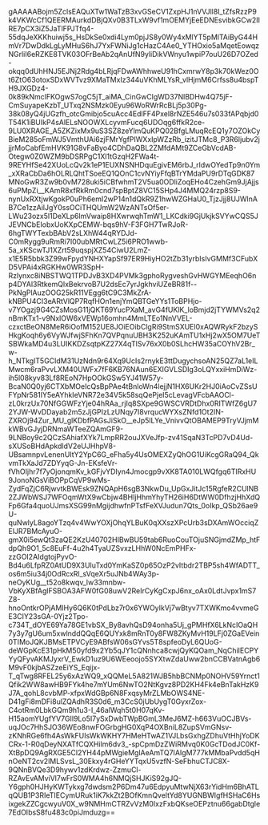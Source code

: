 gAAAAABojm5ZclsEAQuXTw1WaTzB3xvGSeCV1ZxpHJ1nVVJll8I_tZfsRzzP9k4VKWcCf1QEERMAurkdDBjQXv0B3TLxW9vf1mOEMYjEeEDNEsvibkGCw2IIRE7pCX3iZ5JaTlFPJTfq4-55dqJeXKKhuiwj5s_HsDkSe0xdi4Lym0pjJS8y0Wy4xMlYT5pMlTAiByG44HmVr7DwDdkLgLyMHuS6hJ7YxFWNiJg1cHazC4Ae0_YTHOxio5aMqetEowqzNGrliI6eRZKE8TVK03OFrBeAb2qAnUfN9yliDikVWnyu1wpiP7ouU26D7OZed-okqq0dUhHNJ5EJNj2Rdg4bLRjqFDwAWhhweU91hCxmrwY8p3k70kWez0Ot6ZtO63otoxSDxWVTvz9XMaTMxIz344uVKhMLYsR_vlHjmM6Crfss8u4bspTH9JXGDz4-0k89kNmclFKOgwS7ogC5jT_aiMA_CinGwClgWD37NlBDHw4Q75jF-CmSuyapeKzbT_UTxq2NSMzk0Eyu96WoRWrRcBLj5p30Pg-38k08yQ4jUGzfh_otcGmibjo5cuAcc4EdlFF4Pxel8rNZE546u7s033fAPqbjd0T54K1iBUIkP4sAlELsNOOWXLcyvmFucq6UDOqg6ffkR2ce-9LU0XRAGE_A5ZKZixMx9uS3SZ8zeYlmQuKPQ02BfgLMuqRcEQ1y7OZOkCyBieM285oFmWJ5VmthUAi6zjFMrYgfPIWXxIpWZzRb_izitJTMc8_P3R6ljubv2jjjrMoCabfEmHVK91G8vFaByo4CDhDaQBL2ZMfdAMt9ZCeGbVcdAB-Otegw0Z0WZM9bDSRPgC1Xl1tGzqH2FWa4t-9REYHfSe42XUoLcQv2k1eP1EUXNSNHDquEgivEM6rbJ_rldwOYedTp9n0Ym_xXRaCbDa6hOLRLQhtTSoeEQ1QOnC1cvNYiyFfqBTrYMdaPU9rDTqGDK87MNoGwR3Zw9b0vM728uki5iCBfwhmT2V5ua0ODliZoqEHo4CzehGm9JjAjjs6uPMpZi__KAmR8xfRkRm0cnd7spBptZ8VC15SHp4J4MMQ24rzp8S9-nynUxRXtjwKgokP0uPh6emI2wP14n1dQkR9Z1hwWZGHaU0_TjzJjj8UJWlnAB7Ce1zzAilJgY0ssOCiTHQUmW2WzANTsOf5er-LWu23ozx5l1DeXLp6lmVwaip8HXwrwqhTmW1_LKCdki9GjUkjkSVYwCQS5JJEVNCbEIobxUoKXpCEMW-bqs9hV-F3FGH7TwRJoR-6hgTWYTexbBAbV2sLXhW44qRYDJd-C0mRygg9uRmRi7I00ubMRtCwLZ5i6PRO1wwb-5a_xKScwTJ1XZrt59uqspjXZ54CiwU2LmZ-x1E5R5bbk3Z99wFpydYNHXYapSf97ER9HiyHO2tZb31yrbIsIvGMMf3CFubXD5VPAi4xRGKHw0WR3SpH-Rzlynxc8iNBSTWQ1TPDJvB3XD4PVMk3gphoRygveshGvHWGYMEeqhO6np4DYAl3RtkemQlxBekrvoB7U2dsEc7yrJgkhviUZeBR81f--PkNgPlAuzOOG25kR11VEgg6tC9C3MkZrA-kNBPU4CI3eARtVlQP7RqfHOn1enjYmQBTGeYYs1ToBPHjo-v7YOgzj9G4CZsMosG11jQKT69YucPXaM_avG4fUKlK_loBmjd2jTYWMVs2q2nBmKTx1-v9NxlOW6xVEWp16omhn4MmLTEo1NnVVEL-czxctBeON8MeR6iOofM152UE8JOiEOibClgRi9StmSXUEl0xAQWRykF2bzySHkgKoqh6y6VyWJfwjSFhKn7QVPqnuUBH3K252uKAmTU1xHj2wX5OM7UeTSBWkaMD4u3LUIKKDZsqtpKZ27X4qTlSv76xX0b0SLhcHW35aCOYhV2Br_w-h_NTkglT5GCIdM31UzNdn9r64Xq9UcIs2rnykE3ttDugychsoAN25QZ7aL1eILMwcm6raPvvLXM40UWFx7fF6KB76NAun6EXIGVLSDIg3oLQYxxiHmDiWz-ih5l08kyv83Lf8REoN7HpOOkGSw5YJ41W57y-BcaN0Q0yj6CTXbMOeIcQsBpPAe4tBnloWn4lejjN1HX6UKr2HJ0iAoCvZSsUFYpNr581IY5eAYhkIeVNR72e34V5k58sqQePjeI5cLevagVFcbAAOCl-zL0krzUx70NfGGWFzYje04hRAa_rjIq8SXpe9GWSCVRDtDhx0RITWfZ6gU72YJW-WvDDayab2m5zJjGPIzLzUNqy7I8vrqucWYXsZNfd1Ot2IN-ZXROj94Zur_MU_glKDbfPAGsJiSkO__eJp5lLYe_VnivvQtOBAMEP9TryVJjmMkWBvGJyjDRNmaWTeeZQAmGF9-9LNBoy9c2QCzSAhiafXYk7LmpRR2ouJXVeJfp-zv41SqaN3TcPD7vD4Ud-sXUSoBHdApkdldV2eUJHhpV8-UBsamnpvLenenUItY2YpC6G_eFha5y4UsOMEXZyQhOG1UiKcgGRaQ94_QkvmTkXaJd7ZDYyqG-Jn-EKsfeVr-fVhOIjhr7f7yOjonqmKv_kGFjvYDIyn4Jmocgp9vXK8TA010LWQfgq6TIRxHU9JonoNGsViBOPpCqVP9wMs-ZydFqZjC6RjwvtkBWEsk9ZNQApH6sgB3NkwDu_UpGxJitJc15RgfeR2CUlNB2ZJWbWSJ7WFOqmWtX9wCbjw4BHIjHhmYhyTH26iH6DtWW0DfhzjHhXdQFp6Gfa4quoUJmsXSG99nMgijdhwfnPTsfFeXVJudun7Qts_0oIkp_QSb26ae9U-quNwlyL8agoYTzq4v4WwYOXjOhqYLBuK0qXXszXPcUrb3sDXAmWOcciqZElJR7BMcAyuO-gmX0i5ewQt3zaQE2KzU40702HIBwBU59tab6RuoCouTOjuSNGjmdZMp_htFdpQh9O1_5c8EuFf-4u2h4TyaUZSvxzLHhW0NcEmPHFx-zzGOI2AIdgtojPyvO-Bd4u6LfpRZ0AtUD9X3UIuTxd0YmKaSZ0p65OzP2vItbdr2TBP5sh4WfADTT_os6m5iu34j0OdRcxRl_sVqeXr5uJNb4WAy3p-neOyKUg__t52o8kwqv_lw33mnbw-VbKyXBfAglFSBOA3AFW0fG08uwV2ReIrCyKgCxpJ6nx_oAx0LdtJvpx1mS7Z8-hnoOntkrOPjAMIHy6Q6K0tPdLbz7r0x6YWOyIkVj7wBtyv7TXWKmo4vvmeGE3CIY23sGA-0Yjz2Tpo-c734T_dOYE69Ya78GE1vbSX_By8avhQsD94onha5Uj_gPMHfX6LkNcIOaQH7y3y7gU6um5xwlnddQQqE6QUYxk8mRnT0y8FW8ZKyMvH19LFj0ZGaEVein0TIMoJQKJBMsETPVCyE9ABfsW06sGYvs5T8spfeoDyL6QUoG-deWGpKcE31pHkM50yfd9x2Yb5qJY1cQNnhca8cwjQyKQOam_NqChiIECPYYyQFyvAKMJyxrV_EwkD1uz9U6WEeoojo5SYXtwZdaUww2bnCCBVatnAgb6M9vF0kjbASZzeEiYS_Eqijx-T_qTwg8RFEL25y6xAzWQ9_xQQMeL5A821WJB5hbBCNMp0NOHV59Yrnct1Qfik2WW8awHB9FYk4he7mYUm6NwTO2NtKgvz8PD2KH4Fk4eBnTakHzK9J7A_qohL8cvbMP-xfpxWdGBp6N8FxqsyMrZLMbOWS4NE-D41gFi8mDFi8ulZQAdhR3S0d6_m3CcS0jUbUygT0GyxrZox-C4otRm0LbkGQm9h1u3-I_46alWqh5t0H07qKv-H15aomYUgfYV7GIl9Lo5I7ySxDwbTWpBGmL3MeJ6MZ-h663VuOCJBVs-uqJOc7HhSJO36WEo8nwFOGrbgHG0XqP4OXBniL8ZupSVmGNsv-zKNhRGe6fh4AsWkFUIsWkWKHY7HMeHTwAZ1VJLbsGxhgZDhuVtHhjYoDKCRx-1-R0qDeyNXATfCQXHilm6dv3_-spCpmDzZWiRMvq0K0GcTDodJC0Kf-XtBpDQ9AgRXGE5Cl2YH44pMWgieMglAeAmTQ7IAIgM777kMMbaPvdd5qHnOeNT2cv2lMLSvsL_30Ekxy4rGHeYYTqxU5vzfN-SeFbhuCTJC8X-9QNnBVQe3D9hywv1zdKrdwz-ZzmuCl-RZAvEvAMviVl7wFrS0WMA4h6NMQjSHJKiS92gJQ-Y6gph0HJHyKWTykxg7dwdsm2P6Dm47u6EdpyuMtwNjX63rYidHm6BhATLqQUB1P3RIeTIECymURuk1iK7kkZt2BOfKmnQveltYd8YUGNBWIgfHSHaC6HsixgekZZCgcwyuV0X_w9NMHmCTRZvVzM0IxzFxbQKseOEPztnu66gabDtgle7EdOIbsS8fu483c0piJmduzg==
